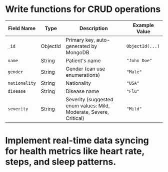 # Write functions for CRUD operations



| **Field Name** | **Type** | **Description**                                              | **Example Value** |
| -------------- | -------- | ------------------------------------------------------------ | ----------------- |
| `_id`          | ObjectId | Primary key, auto-generated by MongoDB                       | `ObjectId(...)`   |
| `name`         | String   | Patient's name                                               | `"John Doe"`      |
| `gender`       | String   | Gender (can use enumerations)                                | `"Male"`          |
| `nationality`  | String   | Nationality                                                  | `"USA"`           |
| `disease`      | String   | Disease name                                                 | `"Flu"`           |
| `severity`     | String   | Severity (suggested enum values: Mild, Moderate, Severe, Critical) | `"Mild"`          |




# Implement real-time data syncing for health metrics like heart rate, steps, and sleep patterns.